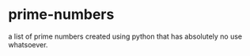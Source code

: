 # prime-numbers
a list of prime numbers created using python that has absolutely no use whatsoever.
